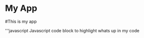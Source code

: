 My App
======
#This is my app

'''javascript
Javascript code block to highlight whats up in my code
